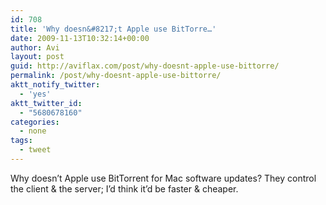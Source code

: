 ```yaml
---
id: 708
title: 'Why doesn&#8217;t Apple use BitTorre…'
date: 2009-11-13T10:32:14+00:00
author: Avi
layout: post
guid: http://aviflax.com/post/why-doesnt-apple-use-bittorre/
permalink: /post/why-doesnt-apple-use-bittorre/
aktt_notify_twitter:
  - 'yes'
aktt_twitter_id:
  - "5680678160"
categories:
  - none
tags:
  - tweet
---
```

Why doesn&#8217;t Apple use BitTorrent for Mac software updates? They control the client & the server; I&#8217;d think it&#8217;d be faster & cheaper.